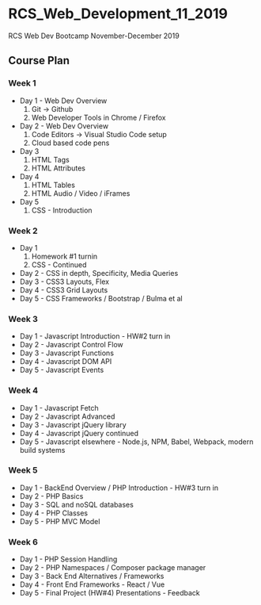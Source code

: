 # RCS_Web_Development_11_2019
RCS Web Dev Bootcamp November-December 2019

## Course Plan

### Week 1

* Day 1 - Web Dev Overview
  1. Git -> Github
  2. Web Developer Tools in Chrome / Firefox
* Day 2 - Web Dev Overview
  1. Code Editors -> Visual Studio Code setup
  2. Cloud based code pens
* Day 3
  1. HTML Tags
  2. HTML Attributes
* Day 4 
  1. HTML Tables
  2. HTML Audio / Video / iFrames
* Day 5
  1. CSS - Introduction
  

### Week 2
* Day 1
  1. Homework #1 turnin
  2. CSS - Continued
* Day 2 - CSS in depth, Specificity, Media Queries
* Day 3 - CSS3 Layouts, Flex
* Day 4 - CSS3 Grid Layouts
* Day 5 - CSS Frameworks / Bootstrap / Bulma et al
### Week 3
* Day 1 - Javascript Introduction - HW#2 turn in
* Day 2 - Javascript Control Flow
* Day 3 - Javascript Functions
* Day 4 - Javascript DOM API
* Day 5 - Javascript Events
### Week 4
* Day 1 - Javascript Fetch
* Day 2 - Javascript Advanced
* Day 3 - Javascript jQuery library
* Day 4 - Javascript jQuery continued
* Day 5 - Javascript elsewhere - Node.js, NPM, Babel, Webpack, modern build systems
### Week 5
* Day 1 - BackEnd Overview / PHP Introduction - HW#3 turn in
* Day 2 - PHP Basics
* Day 3 - SQL and noSQL databases
* Day 4 - PHP Classes 
* Day 5 - PHP MVC Model
### Week 6
* Day 1 - PHP Session Handling
* Day 2 - PHP Namespaces / Composer package manager
* Day 3 - Back End Alternatives / Frameworks
* Day 4 - Front End Frameworks - React / Vue
* Day 5 - Final Project (HW#4) Presentations - Feedback


